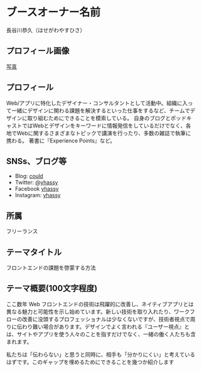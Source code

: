 # ブースオーナー名前

長谷川恭久（はせがわやすひさ）

## プロフィール画像

[写真](https://dl.dropboxusercontent.com/u/442794/photo2.jpg)

## プロフィール

Web/アプリに特化したデザイナー・コンサルタントとして活動中。組織に入って一緒にデザインに関わる課題を解決するといった仕事をするなど、チームでデザインに取り組むためにできることを模索している。
自身のブログとポッドキャストではWebとデザインをキーワードに情報発信をしているだけでなく、各地でWebに関するさまざまなトピックで講演を行ったり、多数の雑誌で執筆に携わる。
著書に『Experience Points』など。

## SNSs、ブログ等

- Blog: [could](http://www.yasuhisa.com/could/)
- Twitter: [@yhassy](https://twitter.com/yhassy)
- Facebook [yhassy](https://www.facebook.com/yhassy)
- Instagram: [yhassy](https://www.instagram.com/yhassy/)

## 所属

フリーランス

## テーマタイトル

フロントエンドの課題を啓蒙する方法

## テーマ概要(100文字程度)

ここ数年 Web フロントエンドの技術は飛躍的に改善し、ネイティブアプリとは異なる魅力と可能性を示し始めています。新しい技術を取り入れたり、ワークフローの改善に没頭するプロフェッショナルは少なくないですが、技術者視点で周りに伝わり難い場合があります。デザインでよく言われる『ユーザー視点』とは、サイトやアプリを使う人々のことを指すだけでなく、一緒の働く人たちも含まれます。

私たちは「伝わらない」と思うと同時に、相手も「分かりにくい」と考えているはずです。このギャップを埋めるためにできることを幾つか紹介します
